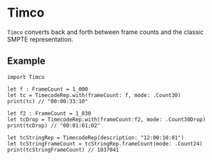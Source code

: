 # Timco

`Timco` converts back and forth between frame counts and the classic SMPTE representation.

## Example

    import Timco
    
    let f : FrameCount = 1_000
    let tc = TimecodeRep.with(frameCount: f, mode: .Count30)
    print(tc) // "00:00:33:10"
    
    let f2 : FrameCount = 1_830
    let tcDrop = TimecodeRep.with(frameCount:f2, mode: .Count30Drop)
    print(tcDrop) // "00:01:01;02"
    
    let tcStringRep = TimecodeRep(description: "12:00:10:01")
    let tcStringFrameCount = tcStringRep.frameCount(mode: .Count24)
    print(tcStringFrameCount) // 1037041
    
    
